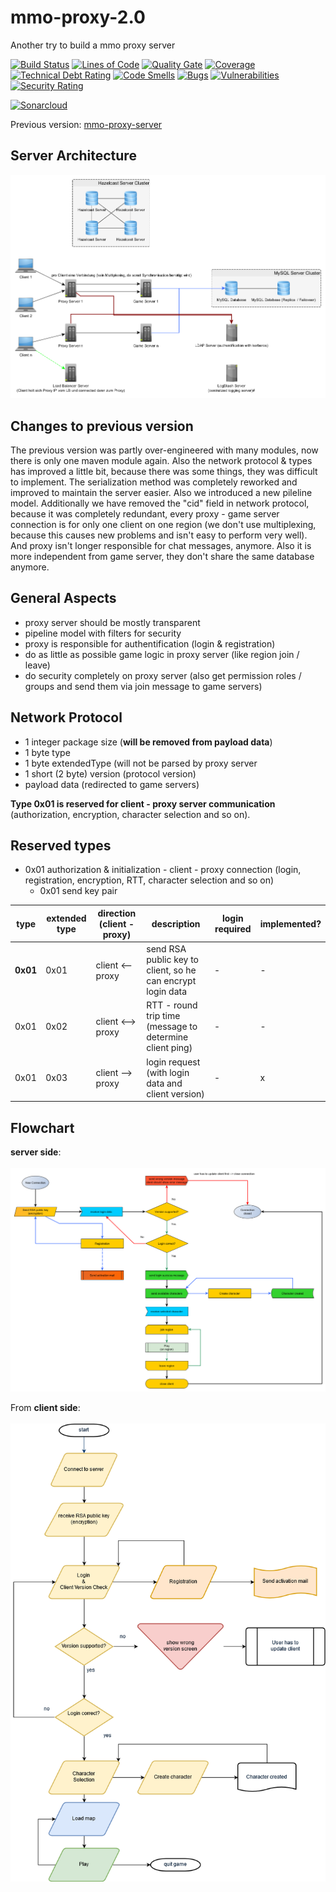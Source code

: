 # mmo-proxy-2.0

Another try to build a mmo proxy server

[![Build Status](https://travis-ci.org/JuKu/mmo-proxy-2.0.svg?branch=master)](https://travis-ci.org/JuKu/mmo-proxy-2.0)
[![Lines of Code](https://sonarcloud.io/api/project_badges/measure?project=com.jukusoft%3Ammo-proxy-parent&metric=ncloc)](https://sonarcloud.io/dashboard/index/com.jukusoft%3Ammo-proxy-parent) 
[![Quality Gate](https://sonarcloud.io/api/project_badges/measure?project=com.jukusoft%3Ammo-proxy-parent&metric=alert_status)](https://sonarcloud.io/dashboard/index/com.jukusoft%3Ammo-proxy-parent) 
[![Coverage](https://sonarcloud.io/api/project_badges/measure?project=com.jukusoft%3Ammo-proxy-parent&metric=coverage)](https://sonarcloud.io/dashboard/index/com.jukusoft%3Ammo-proxy-parent) 
[![Technical Debt Rating](https://sonarcloud.io/api/project_badges/measure?project=com.jukusoft%3Ammo-proxy-parent&metric=sqale_index)](https://sonarcloud.io/dashboard/index/com.jukusoft%3Ammo-proxy-parent) 
[![Code Smells](https://sonarcloud.io/api/project_badges/measure?project=com.jukusoft%3Ammo-proxy-parent&metric=code_smells)](https://sonarcloud.io/dashboard/index/com.jukusoft%3Ammo-proxy-parent) 
[![Bugs](https://sonarcloud.io/api/project_badges/measure?project=com.jukusoft%3Ammo-proxy-parent&metric=bugs)](https://sonarcloud.io/dashboard/index/com.jukusoft%3Ammo-proxy-parent) 
[![Vulnerabilities](https://sonarcloud.io/api/project_badges/measure?project=com.jukusoft%3Ammo-proxy-parent&metric=vulnerabilities)](https://sonarcloud.io/dashboard/index/com.jukusoft%3Ammo-proxy-parent) 
[![Security Rating](https://sonarcloud.io/api/project_badges/measure?project=com.jukusoft%3Ammo-proxy-parent&metric=security_rating)](https://sonarcloud.io/dashboard/index/com.jukusoft%3Ammo-proxy-parent) 

[![Sonarcloud](https://sonarcloud.io/api/project_badges/quality_gate?project=com.jukusoft%3Ammo-proxy-parent)](https://sonarcloud.io/dashboard?id=com.jukusoft%3Ammo-proxy-parent)

Previous version: [mmo-proxy-server](https://github.com/JuKu/mmo-proxy-server)

## Server Architecture

![Server Architecture](./docs/images/server_architecture.png)

## Changes to previous version

The previous version was partly over-engineered with many modules, now there is only one maven module again.
Also the network protocol & types has improved a little bit, because there was some things, they was difficult to implement.
The serialization method was completely reworked and improved to maintain the server easier. Also we introduced a new pileline model.
Additionally we have removed the "cid" field in network protocol, because it was completely redundant, every proxy - game server connection is for only one client on one region (we don't use multiplexing, because this causes new problems and isn't easy to perform very well).
And proxy isn't longer responsible for chat messages, anymore.
Also it is more independent from game server, they don't share the same database anymore.

## General Aspects

  - proxy server should be mostly transparent
  - pipeline model with filters for security
  - proxy is responsible for authentification (login & registration)
  - do as little as possible game logic in proxy server (like region join / leave)
  - do security completely on proxy server (also get permission roles / groups and send them via join message to game servers)
  
## Network Protocol

  - 1 integer package size (**will be removed from payload data**)
  - 1 byte type
  - 1 byte extendedType (will not be parsed by proxy server
  - 1 short (2 byte) version (protocol version)
  - payload data (redirected to game servers)

**Type 0x01 is reserved for client - proxy server communication** (authorization, encryption, character selection and so on).

## Reserved types

  - 0x01 authorization & initialization - client - proxy connection (login, registration, encryption, RTT, character selection and so on)
      * 0x01 send key pair
      
| **type**  | **extended type**  | **direction (client - proxy)**  | **description**   | **login required**  | **implemented?**  |
|---|---|---|---|---|---|
| **0x01**  | 0x01  | client <-- proxy  | send RSA public key to client, so he can encrypt login data  | -  | -  |
| 0x01  | 0x02  | client <--> proxy  | RTT - round trip time (message to determine client ping) | -  | -  |
| 0x01  | 0x03  | client --> proxy  | login request (with login data and client version)  | -  | x  |
  
## Flowchart

**server side**:\
\
![Flowchart from server side](./docs/images/flowchart2.png)

From **client side**:\
\
![Flowchart](./docs/images/Flowchart.png)